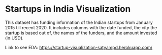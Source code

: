 # Startups in India Visualization

This dataset has funding information of the Indian startups from January 2015 
till recent 2020. It includes columns with the date funded, the city the 
startup is based out of, the names of the funders, and the amount invested (in USD).


Link to see EDA: https://startup-visualization-satyampd.herokuapp.com/
